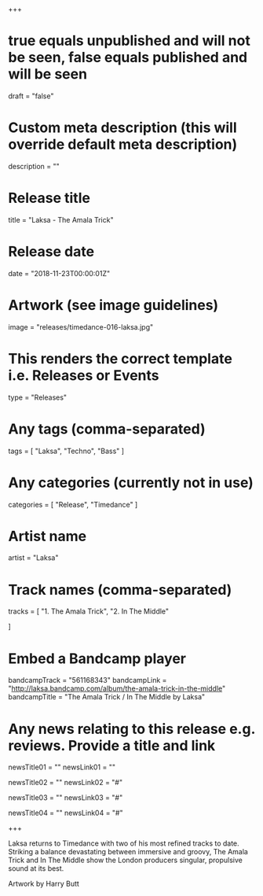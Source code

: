 +++

# true equals unpublished and will not be seen, false equals published and will be seen
draft = "false"

# Custom meta description (this will override default meta description)
description = ""

# Release title
title = "Laksa - The Amala Trick"

# Release date
date = "2018-11-23T00:00:01Z"

# Artwork (see image guidelines)
image = "releases/timedance-016-laksa.jpg"

# This renders the correct template i.e. Releases or Events
type = "Releases"

# Any tags (comma-separated)
tags = [ 
	"Laksa", 
	"Techno",
	"Bass"
]

# Any categories (currently not in use)
categories = [ 
	"Release", 
	"Timedance" 
]

# Artist name
artist = "Laksa"

# Track names (comma-separated)
tracks = [
	"1. The Amala Trick",
	"2. In The Middle"
	
]

# Embed a Bandcamp player
bandcampTrack = "561168343"
bandcampLink = "http://laksa.bandcamp.com/album/the-amala-trick-in-the-middle"
bandcampTitle = "The Amala Trick / In The Middle by Laksa"

# Any news relating to this release e.g. reviews. Provide a title and link
newsTitle01 = ""
newsLink01 = ""

newsTitle02 = ""
newsLink02 = "#"

newsTitle03 = ""
newsLink03 = "#"

newsTitle04 = ""
newsLink04 = "#"

+++

<!-- Provide a summary/statement below -->
Laksa returns to Timedance with two of his most refined tracks to date. Striking a balance devastating between immersive and groovy, The Amala Trick and In The Middle show the London producers singular, propulsive sound at its best. 

Artwork by Harry Butt 
